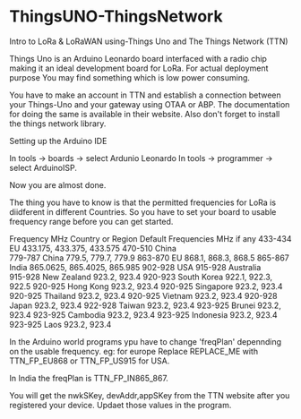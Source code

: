 # ThingsUNO-ThingsNetwork
Intro to LoRa & LoRaWAN using-Things Uno and The Things Network (TTN)


Things Uno is an Arduino Leonardo board interfaced with a radio chip making it an ideal development board for LoRa.
For actual deployment purpose You may find something which is low power consuming.


You have to make an account in TTN and establish a connection between your Things-Uno and your gateway using OTAA or ABP.
The documentation for doing the same is available in their website.
Also don't forget to install the things network library.

Setting up the Arduino IDE

In tools -> boards -> select Ardunio Leonardo
In tools -> programmer -> select ArduinoISP.

Now you are almost done.

The thing you have to know is that the permitted frequencies for LoRa is diidferent in different Countries.
So you have to set your board to usable frequency range before you can get started.

Frequency MHz	Country or Region	Default Frequencies MHz
if any
433-434	EU	433.175, 433.375, 433.575
470-510	China	
779-787	China	779.5, 779.7, 779.9
863-870	EU	868.1, 868.3, 868.5
865-867	India	865.0625, 865.4025, 865.985
902-928	USA	
915-928	Australia	
915-928	New Zealand	923.2, 923.4
920-923	South Korea	922.1, 922.3, 922.5
920-925	Hong Kong	923.2, 923.4
920-925	Singapore	923.2, 923.4
920-925	Thailand	923.2, 923.4
920-925	Vietnam	923.2, 923.4
920-928	Japan	923.2, 923.4
922-928	Taiwan	923.2, 923.4
923-925	Brunei	923.2, 923.4
923-925	Cambodia	923.2, 923.4
923-925	Indonesia	923.2, 923.4
923-925	Laos	923.2, 923.4

In the Arduino world programs ypu have to change 'freqPlan' depennding on the usable frequency.
eg: for europe Replace REPLACE_ME with TTN_FP_EU868 or TTN_FP_US915 for USA.


In India the freqPlan is TTN_FP_IN865_867.

You will get the nwkSKey, devAddr,appSKey from the TTN website after you registered your device.
Updaet those values in the program.




